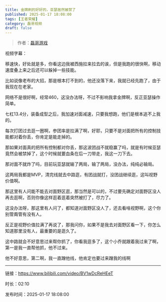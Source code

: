 ```yaml
---
title: 金牌刷的好好的，亚瑟居然被禁了
published: 2025-01-17 18:08:00
tags: [王者荣耀]
category: 磊哥视频
draft: false
---
```



> 作者：[磊哥游戏](https://space.bilibili.com/268941858?spm_id_from=333.788.upinfo.head.click)

视频字幕：

移速快，好处就是多，你看这边我被西施拉来拉去的诶，但是我跑的很快啊，移动速度叠上来之后还可以躲掉一些技能。

比如说像老布的大招，那是根本打不到的，他还没落下来，我就已经先跑了，由于我现在在老家。

网络不是很好啊，经常460，这没办法呀，不过不影响我拿金牌啊，反正亚瑟操作简单。

七杠13.4分，装备成型之后，我加速对面减速，只要我想跑，他们是根本追不上我的。

每次打团过去逛一圈啊，参团率是拉满了啊，好耶，只要不是对面把所有的控制技能都对着你丢，你肯定是能走掉的。

那如果对面真的把所有控制都对你丢，那这波团战不就稳赢了吗，就是有时候亚瑟竟然会被禁掉了，这个时候就要血条在后一刀带走，我这一刀下去。

那对面不就炸了吗，目前玩亚瑟就输了两局，输了两局，没办法，纯纯必输局。

这两局我都是MVP，清完线就去中路逛，有团战就打，没团战继续逛，这叫视野价值啊。

那这里有人问能不能去对面野区逛，那当然是可以的，不过要先确定对面野区没人再去逛啊，否则你像这样逛着逛着突然被打了，尽力了。

这没办法呀，那这里有人问了，都知道对面野区没人了，还去看啥视野啊，这个你别管甭管有没有人。

反正是视野价值拉满了再说了，那我问你，如果不是我去对面野区看一下，你怎么知道那里没有人，最重要的是逛久了。

这中路就会不好意思过来帮你抓了，你看我逛多了，这个小乔就跟着我过来了啊，第一是我一直帮他抓，他不过来。

他不好意思，第二啊，我一直蹭他线，他肯定也要过来蹭我的线啊

---

链接：https://www.bilibili.com/video/BV1wDcReHEeT

时长：02:10

发布时间：2025-01-17 18:08:00
